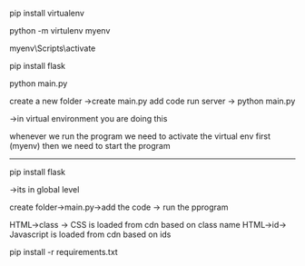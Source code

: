 pip install virtualenv

python -m virtulenv myenv

myenv\Scripts\activate

pip install flask

python main.py


create a new folder ->create main.py add code 
run server -> python main.py

->in virtual environment you are doing this

whenever we run the program we need to activate the virtual env 
first (myenv) then we need to start the program
_______________________________

pip install flask 

->its in global level

create folder->main.py->add the code -> run the pprogram


HTML->class -> CSS is loaded from cdn based on class name
HTML->id-> Javascript is loaded from cdn based on ids


<!-- 
below command for installations

 -->

pip install -r requirements.txt